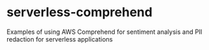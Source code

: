 # serverless-comprehend
Examples of using AWS Comprehend for sentiment analysis and PII redaction for serverless applications
